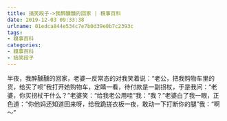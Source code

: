 ```yaml
---
title: 搞笑段子->我醉醺醺的回家 | 糗事百科
date: 2019-12-03 09:33:38
urlname: 01edca844e534c7e7b0d39e0b7c2393c
tags: 
- 糗事百科
categories:
- 糗事百科
- 搞笑段子
---
```

半夜，我醉醺醺的回家，老婆一反常态的对我笑着说：“老公，把我购物车里的货，给买了呗”我打开她购物车，定睛一看，待付款是一副拐杖，于是我问：“老婆，你买拐杖干什么？”老婆笑：“给我老公用哇”我：“我？”老婆白了我一眼，正色道：“你他妈还知道回来呀，给我跪搓衣板一夜，敢动一下打断你的腿”我：“啊～”


